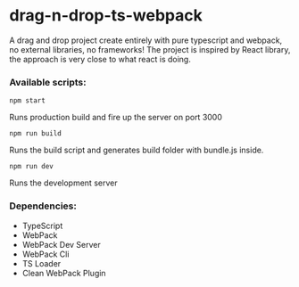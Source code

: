 # drag-n-drop-ts-webpack

A drag and drop project create entirely with pure typescript and webpack, no external libraries, no frameworks!
The project is inspired by React library, the approach is very close to what react is doing.

### Available scripts:

```
npm start
```

Runs production build and fire up the server on port 3000

```
npm run build
```

Runs the build script and generates build folder with bundle.js inside.

```
npm run dev
```

Runs the development server

### Dependencies:

 - TypeScript
 - WebPack
 - WebPack Dev Server
 - WebPack Cli
 - TS Loader
 - Clean WebPack Plugin
